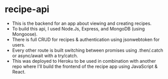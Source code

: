# recipe-api
- This is the backend for an app about viewing and creating recipes.
- To build this api, I used Node.Js, Express, and MongoDB (using Mongoose).
- There is full CRUD for recipes & authentication using jsonwebtoken for users.
- Every other route is built switching between promises using .then/.catch or async/await with a try/catch.
- This was deployed to Heroku to be used in combination with another repo where I'll build the frontend of the recipe app using JavaScript & React.

